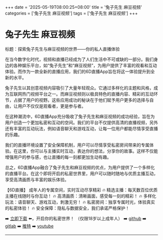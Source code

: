 +++
date = '2025-05-19T08:00:25+08:00'
title = '兔子先生 麻豆视频'
categories = ['兔子先生 麻豆视频']
tags = ['兔子先生 麻豆视频']
+++

# 兔子先生 麻豆视频

标题：探索兔子先生与麻豆视频的世界——你的私人直播体验

在当今数字化时代，视频和直播已经成为了人们生活中不可或缺的一部分。我们身边的各种娱乐平台，如“兔子先生”和“麻豆视频”，为用户提供了丰富的观看和互动体验。而作为一款全新的直播应用，我们的6D直播App旨在将这一体验提升到全新的水平。

兔子先生以其创意视频内容吸引了大量年轻观众。它通过多样化的主题和风格，成为互联网热门视频平台之一。而麻豆视频则以极具特色的直播内容、精彩的互动环节，占据了用户的视野。这些应用成功的秘诀在于他们赋予用户更多的选择与自由，让用户不仅仅是观看者，更是参与者。

在这种潮流中，6D直播App充分吸收了兔子先生和麻豆视频的成功经验，旨在为用户创造一个更加私密和互动的空间。我们的平台不仅提供高清的直播视频，另外还有丰富的互动玩法，例如语音聊天和游戏互动，让每一位用户都能尽情享受直播的乐趣。

我们的直播环境设置了安全保障机制，用户可以尽情享受私密房间带来的专属体验。在这里，你可以与主播实时互动，表达你的想法，分享你的故事。这样不仅能增强用户的参与感，也让直播的每一刻都更加生动有趣。

总之，6D直播App融合了兔子先生和麻豆视频的优点，为用户提供了一个多样化的直播平台。在这个即将开启的私密世界里，用户可以随时随地与优质主播互动，享受高清画质与丰富的娱乐体验。

【6D直播】
成年人的专属空间，实时互动尽享精彩
🔥 精选主播：每天数百位优质主播在线随时与你互动！
🔥 高清画质：清晰画面，感受每一刻的精彩！
🔥 多样化玩法：语音聊天、游戏互动，刺激无穷！
🔥 私密房间：独享专属时光，体验真实的私密体验！
🔥 安全保障：隐私与数据安全，我们承诺严格保护！

➡️ [立即下载](https://down123.s3.ap-east-1.amazonaws.com/index.html?channelCode=blog) ⬅️，开启你的私密世界！
（仅限18岁以上成年人）
➡️ [github](https://aldult-live.github.io/)
➡️ [gitlab](https://seo-09598d.gitlab.io/)
➡️ [推特](https://x.com/wegame33)
➡️ [youtube](https://www.youtube.com/@6Dlive)

---
